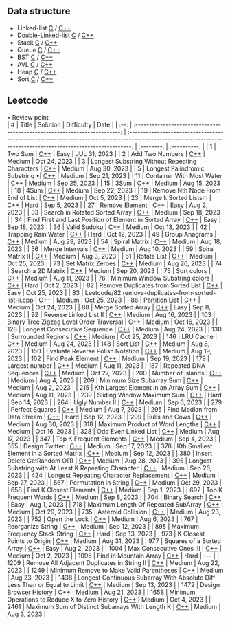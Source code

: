 ## Data structure

- Linked-list [C](https://github.com/zjimf/DataStructure/tree/master/C/linked-list) / [C++](https://github.com/zjimf/DataStructure/tree/master/C++/linked-list)
- Double-Linked-list [C](https://github.com/zjimf/DataStructureAlgorithm/tree/master/C/double-linked-list) / [C++](https://github.com/zjimf/DataStructure/tree/master/C++/double-linked-list)
- Stack [C](https://github.com/zjimf/DataStructure/tree/master/C/Stack) / [C++](https://github.com/zjimf/DataStructure/tree/master/C++/Stack)
- Queue [C](https://github.com/zjimf/DataStructure/tree/master/C/Queue) / [C++](https://github.com/zjimf/DataStructure/tree/master/C++/Queue)
- BST [C](https://github.com/zjimf/DataStructure/tree/master/C/BST) / [C++](https://github.com/zjimf/DataStructure/tree/master/C++/BST)
- AVL [C](https://github.com/zjimf/DataStructure/tree/master/C/AVL) / [C++](https://github.com/zjimf/DataStructure/tree/master/C++/AVL)
- Heap [C](https://github.com/zjimf/DataStructure/tree/master/C/Heap) / [C++](https://github.com/zjimf/DataStructure/tree/master/C++/Heap)
- Sort [C](https://github.com/zjimf/DataStructure/tree/master/C/Sort) / [C++](https://github.com/zjimf/DataStructure/tree/master/C++/Sort)

## Leetcode

• Review point  
| # | Title | Solution | Difficulty | Date |
| :--: | :------------------------------------------------------------------------: | :-------------------------------------------------------------------------------------------------------------------------------------------------------------: | :--------: | :----------: |
| 1 | Two Sum | [C++](https://github.com/zjimf/DataStructureAlgorithm/blob/master/Leetcode/1.two-sum.cpp) | Easy | JUL 31, 2023 |
| 2 | Add Two Numbers | [C++](https://github.com/zjimf/DataStructureAlgorithm/blob/master/Leetcode/2.add-two-numbers.cpp) | Medium | Oct 24, 2023 |
| 3 | Longest Substring Without Repeating Characters | [C++](https://github.com/zjimf/DataStructureAlgorithm/blob/master/Leetcode/3.longest-substring-without-repeating-characters.cpp) | Medium | Aug 30, 2023 |
| 5 | Longest Palindromic Substring •| [C++](https://github.com/zjimf/DataStructureAlgorithm/blob/master/Leetcode/5.longest-palindromic-substring.cpp) | Medium | Sep 21, 2023 |
| 11 | Container With Most Water | [C++](https://github.com/zjimf/DataStructureAlgorithm/blob/master/Leetcode/11.container-with-most-water.cpp) | Medium | Sep 25, 2023 |
| 15 | 3Sum | [C++](https://github.com/zjimf/DataStructureAlgorithm/blob/master/Leetcode/15.3-sum.cpp) | Medium | Aug 15, 2023 |
| 18 | 4Sum | [C++](https://github.com/zjimf/DataStructureAlgorithm/blob/master/Leetcode/18.4-sum.cpp) | Medium | Sep 22, 2023 |
| 19 | Remove Nth Node From End of List | [C++](https://github.com/zjimf/DataStructureAlgorithm/blob/master/Leetcode/19.remove-nth-node-from-end-of-list.cpp) | Medium | Oct 5, 2023 |
| 23 | Merge k Sorted Listsm | [C++](https://github.com/zjimf/DataStructureAlgorithm/blob/master/Leetcode/23.merge-k-sorted-lists.cpp) | Hard | Sep 5, 2023 |
| 27 | Remove Element | [C++](https://github.com/zjimf/DataStructureAlgorithm/blob/master/Leetcode/27.remove-element.cpp) | Easy | Aug 2, 2023 |
| 33 | Search in Rotated Sorted Array | [C++](https://github.com/zjimf/DataStructureAlgorithm/blob/master/Leetcode/33.search-in-rotated-sorted-array.cpp) | Medium | Sep 18, 2023 |
| 34 | Find First and Last Position of Element in Sorted Array | [C++](https://github.com/zjimf/DataStructureAlgorithm/blob/master/Leetcode/34.find-first-and-last-position-of-element-in-sorted-array.cpp) | Easy | Sep 18, 2023 |
| 36 | Valid Sudoku | [C++](https://github.com/zjimf/DataStructureAlgorithm/blob/master/Leetcode/36.valid-sudoku.cpp) | Medium | Oct 13, 2023 |
| 42 | Trapping Rain Water | [C++](https://github.com/zjimf/DataStructureAlgorithm/blob/master/Leetcode/42.trapping-rain-water.cpp) | Hard | Oct 12, 2023 |
| 49 | Group Anagrams | [C++](https://github.com/zjimf/DataStructureAlgorithm/blob/master/Leetcode/49.group-anagrams.cpp) | Medium | Aug 29, 2023 |
| 54 | Spiral Matrix | [C++](https://github.com/zjimf/DataStructureAlgorithm/blob/master/Leetcode/54.spiral-matrix.cpp) | Medium | Aug 18, 2023 |
| 56 | Merge Intervals | [C++](https://github.com/zjimf/DataStructureAlgorithm/blob/master/Leetcode/56.merge-intervals.cpp) | Medium | Aug 10, 2023 |
| 59 | Spiral Matrix II | [C++](https://github.com/zjimf/DataStructureAlgorithm/blob/master/Leetcode/59.spiral-matrix-ii.cpp) | Medium | Aug 3, 2023 |
| 61 | Rotate List | [C++](https://github.com/zjimf/DataStructureAlgorithm/blob/master/Leetcode/61.rotate-list.cpp) | Medium | Oct 25, 2023 |
| 73 | Set Matrix Zeroes | [C++](https://github.com/zjimf/DataStructureAlgorithm/blob/master/Leetcode/73.set-matrix-zeroes.cpp) | Medium | Aug 26, 2023 |
| 74 | Search a 2D Matrix | [C++](https://github.com/zjimf/DataStructureAlgorithm/blob/master/Leetcode/74.search-a-2-d-matrix.cpp) | Medium | Sep 20, 2023 |
| 75 | Sort colors | [C++](https://github.com/zjimf/DataStructureAlgorithm/blob/master/Leetcode/75.sort-colors.cpp) | Medium | Aug 11, 2023 |
| 76 | Minimum Window Substring colors | [C++](https://github.com/zjimf/DataStructureAlgorithm/blob/master/Leetcode/76.minimum-window-substring.cpp) | Hard | Oct 2, 2023 |
| 82 | Remove Duplicates from Sorted List | [C++](https://github.com/zjimf/DataStructureAlgorithm/blob/master/Leetcode/83.remove-duplicates-from-sorted-list.cpp) | Easy | Oct 25, 2023 |
| 83 | Leetcode/82.remove-duplicates-from-sorted-list-ii.cpp | [C++](https://github.com/zjimf/DataStructureAlgorithm/blob/master/Leetcode/86.partition-list.cpp) | Medium | Oct 25, 2023 |
| 86 | Partition List | [C++](https://github.com/zjimf/DataStructureAlgorithm/blob/master/Leetcode/86.partition-list.cpp) | Medium | Oct 24, 2023 |
| 88 | Merge Sorted Array | [C++](https://github.com/zjimf/DataStructureAlgorithm/blob/master/Leetcode/88.merge-sorted-array.cpp) | Easy | Sep 8, 2023 |
| 92 | Reverse Linked List II | [C++](https://github.com/zjimf/DataStructureAlgorithm/blob/master/Leetcode/92.reverse-linked-list-ii.cpp) | Medium | Aug 16, 2023 |
| 103 | Binary Tree Zigzag Level Order Traversal | [C++](https://github.com/zjimf/DataStructureAlgorithm/blob/master/Leetcode/103.binary-tree-zigzag-level-order-traversal.cpp) | Medium | Oct 16, 2023 |
| 128 | Longest Consecutive Sequence | [C++](https://github.com/zjimf/DataStructureAlgorithm/blob/master/Leetcode/128.longest-consecutive-sequence.cpp) | Medium | Aug 24, 2023 |
| 130 | Surrounded Regions | [C++](https://github.com/zjimf/DataStructureAlgorithm/blob/master/Leetcode/130.surrounded-regions.cpp) | Medium | Oct 25, 2023 |
| 146 | LRU Cache | [C++](https://github.com/zjimf/DataStructureAlgorithm/blob/master/Leetcode/146.lru-cache.cpp) | Medium | Aug 24, 2023 |
| 148 | Sort List | [C++](https://github.com/zjimf/DataStructureAlgorithm/blob/master/Leetcode/148.sort-list.cpp) | Medium | Aug 8, 2023 |
| 150 | Evaluate Reverse Polish Notation | [C++](https://github.com/zjimf/DataStructureAlgorithm/blob/master/Leetcode/150.evaluate-reverse-polish-notation.cpp) | Medium | Aug 19, 2023 |
| 162 | Find Peak Element | [C++](https://github.com/zjimf/DataStructureAlgorithm/blob/master/Leetcode/162.find-peak-element.cpp) | Medium | Sep 19, 2023 |
| 179 | Largest number | [C++](https://github.com/zjimf/DataStructureAlgorithm/blob/master/Leetcode/179.largest-number.cpp) | Medium | Aug 11, 2023 |
| 187 | Repeated DNA Sequences | [C++](https://github.com/zjimf/DataStructureAlgorithm/blob/master/Leetcode/187.repeated-dna-sequences.cpp) | Medium | Oct 27, 2023 |
| 200 | Number of Islands | [C++](https://github.com/zjimf/DataStructureAlgorithm/blob/master/Leetcode/200.number-of-islands.cpp) | Medium | Aug 4, 2023 |
| 209 | Minimum Size Subarray Sum | [C++](https://github.com/zjimf/DataStructureAlgorithm/blob/master/Leetcode/209.minimum-size-subarray-sum.cpp) | Medium | Aug 2, 2023 |
| 215 | Kth Largest Element in an Array Sum | [C++](https://github.com/zjimf/DataStructureAlgorithm/blob/master/Leetcode/215.kth-largest-element-in-an-array.cpp) | Medium | Aug 11, 2023 |
| 239 | Sliding Window Maximum Sum | [C++](https://github.com/zjimf/DataStructureAlgorithm/blob/master/Leetcode/239.sliding-window-maximum.cpp) | Hard | Sep 14, 2023 |
| 264 | Ugly Number II | [C++](https://github.com/zjimf/DataStructureAlgorithm/blob/master/Leetcode/264.ugly-number-ii.cpp) | Medium | Sep 6, 2023 |
| 279 | Perfect Squares | [C++](https://github.com/zjimf/DataStructureAlgorithm/blob/master/Leetcode/279.perfect-squares.cpp) | Medium | Aug 7, 2023 |
| 295 | Find Median from Data Stream | [C++](https://github.com/zjimf/DataStructureAlgorithm/blob/master/Leetcode/295.find-median-from-data-stream.cpp) | Hard | Sep 12, 2023 |
| 299 | Bulls and Cows | [C++](https://github.com/zjimf/DataStructureAlgorithm/blob/master/Leetcode/299.bulls-and-cows.cpp) | Medium | Aug 30, 2023 |
| 318 | Maximum Product of Word Lengths | [C++](https://github.com/zjimf/DataStructureAlgorithm/blob/master/Leetcode/318.maximum-product-of-word-lengths.cpp) | Medium | Oct 16, 2023 |
| 328 | Odd Even Linked List | [C++](https://github.com/zjimf/DataStructureAlgorithm/blob/master/Leetcode/328.odd-even-linked-list.cpp) | Medium | Aug 17, 2023 |
| 347 | Top K Frequent Elements | [C++](https://github.com/zjimf/DataStructureAlgorithm/blob/master/Leetcode/347.top-k-frequent-elements.cpp) | Medium | Sep 4, 2023 |
| 355 | Design Twitter | [C++](https://github.com/zjimf/DataStructureAlgorithm/blob/master/Leetcode/355.design-twitter.cpp) | Medium | Sep 17, 2023 |
| 378 | Kth Smallest Element in a Sorted Matrix | [C++](https://github.com/zjimf/DataStructureAlgorithm/blob/master/Leetcode/378.kth-smallest-element-in-a-sorted-matrix.cpp) | Medium | Sep 12, 2023 |
| 380 | Insert Delete GetRandom O(1) | [C++](https://github.com/zjimf/DataStructureAlgorithm/blob/master/Leetcode/380.insert-delete-get-random-o-1.cpp) | Medium | Aug 28, 2023 |
| 395 | Longest Substring with At Least K Repeating Character | [C++](https://github.com/zjimf/DataStructureAlgorithm/blob/master/Leetcode/395.longest-substring-with-at-least-k-repeating-characters.cpp) | Medium | Sep 26, 2023 |
| 424 | Longest Repeating Character Replacement | [C++](https://github.com/zjimf/DataStructureAlgorithm/blob/master/Leetcode/424.longest-repeating-character-replacement.cpp) | Medium | Sep 27, 2023 |
| 567 | Permutation in String | [C++](https://github.com/zjimf/DataStructureAlgorithm/blob/master/Leetcode/567.permutation-in-string.cpp) | Medium | Oct 29, 2023 |
| 658 | Find K Closest Elements | [C++](https://github.com/zjimf/DataStructureAlgorithm/blob/master/Leetcode/658.find-k-closest-elements.cpp) | Medium | Sep 1, 2023 |
| 692 | Top K Frequent Words | [C++](https://github.com/zjimf/DataStructureAlgorithm/blob/master/Leetcode/692.top-k-frequent-words.cpp) | Medium | Sep 8, 2023 |
| 704 | Binary Search | [C++](https://github.com/zjimf/DataStructureAlgorithm/blob/master/Leetcode/704.binary-search.cpp) | Easy | Aug 1, 2023 |
| 718 | Maximum Length Of Repeated SubArray | [C++](https://github.com/zjimf/DataStructureAlgorithm/blob/master/Leetcode/718.maximum-length-of-repeated-subarray.cpp) | Medium | Oct 29, 2023 |
| 735 | Asteroid Collision | [C++](https://github.com/zjimf/DataStructureAlgorithm/blob/master/Leetcode/735.asteroid-collision.cpp) | Medium | Aug 23, 2023 |
| 752 | Open the Lock | [C++](https://github.com/zjimf/DataStructureAlgorithm/blob/master/Leetcode/752.open-the-lock.cpp) | Medium | Aug 6, 2023 |
| 767 | Reorganize String | [C++](https://github.com/zjimf/DataStructureAlgorithm/blob/master/Leetcode/767.reorganize-string.cpp) | Medium | Sep 12, 2023 |
| 895 | Maximum Frequency Stack String | [C++](https://github.com/zjimf/DataStructureAlgorithm/blob/master/Leetcode/895.maximum-frequency-stack.cpp) | Hard | Sep 13, 2023 |
| 973 | K Closest Points to Origin | [C++](https://github.com/zjimf/DataStructureAlgorithm/blob/master/Leetcode/973.k-closest-points-to-origin.cpp) | Medium | Aug 31, 2023 |
| 977 | Squares of a Sorted Array | [C++](https://github.com/zjimf/DataStructureAlgorithm/blob/master/Leetcode/977.squares-of-a-sorted-array.cpp) | Easy | Aug 2, 2023 |
| 1004 | Max Consecutive Ones III | [C++](https://github.com/zjimf/DataStructureAlgorithm/blob/master/Leetcode/1004.max-consecutive-ones-iii.cpp) | Medium | Oct 2, 2023 |
| 1095 | Find in Mountain Array | [C++]() | Hard | --- |
| 1209 | Remove All Adjacent Duplicates in String II | [C++](https://github.com/zjimf/DataStructureAlgorithm/blob/master/Leetcode/1209.remove-all-adjacent-duplicates-in-string-ii.cpp) | Medium | Aug 22, 2023 |
| 1249 | Minimum Remove to Make Valid Parentheses | [C++](https://github.com/zjimf/DataStructureAlgorithm/blob/master/Leetcode/1249.minimum-remove-to-make-valid-parentheses.cpp) | Medium | Aug 23, 2023 |
| 1438 | Longest Continuous Subarray With Absolute Diff Less Than or Equal to Limit | [C++](https://github.com/zjimf/DataStructureAlgorithm/blob/master/Leetcode/1438.longest-continuous-subarray-with-absolute-diff-less-than-or-equal-to-limit.cpp) | Medium | Sep 13, 2023 |
| 1472 | Design Browser History | [C++](https://github.com/zjimf/DataStructureAlgorithm/blob/master/Leetcode/1472.design-browser-history.cpp) | Medium | Aug 21, 2023 |
| 1658 | Minimum Operations to Reduce X to Zero History | [C++](https://github.com/zjimf/DataStructureAlgorithm/blob/master/Leetcode/1658.minimum-operations-to-reduce-x-to-zero.cpp) | Medium | Oct 4, 2023 |
| 2461 | Maximum Sum of Distinct Subarrays With Length K | [C++](https://github.com/zjimf/DataStructureAlgorithm/blob/master/Leetcode/2461.maximum-sum-of-distinct-subarrays-with-length-k.cpp) | Medium | Aug 3, 2023 |
